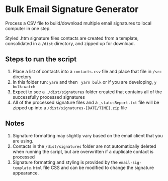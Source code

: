 # Bulk Email Signature Generator

Process a CSV file to build/download multiple email signatures to local computer in one step.

Styled .htm signature files contacts are created from a template, consolidated in a `/dist` directory, and zipped up for download.

## Steps to run the script

1. Place a list of contacts into a `contacts.csv` file and place that file in `/src` directory
2. In this folder run: `yarn` and then ` yarn bulk` or if you are developing, `y bulk:watch`
3. Expect to see a `./dist/signatures` folder created that contains all of the successfully processed signatures
4. All of the processed signature files and a `_statusReport.txt` file will be zipped up into a `/dist/signatures-[DATE/TIME].zip` file

## Notes

1. Signature formatting may slightly vary based on the email client that you are using.
2. Contacts in the `/dist/signatures` folder are not automatically deleted when running the script, but are overwritten if a duplicate contact is processed
3. Signature formatting and styling is provided by the `email-sig-template.html` file CSS and can be modified to change the signature appearance.
